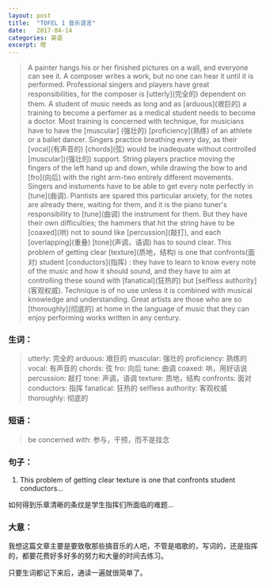 ```yaml
---
layout: post
title:  "TOFEL 1 音乐语言"
date:   2017-04-14
categories: 英语
excerpt: 嗯
---
```


> A painter hangs his or her finished pictures on a wall, and everyone can see it. A composer writes a work, but no one can hear it until it is performed. Professional singers and players have great responsibilities, for the composer is \[utterly\](完全的) dependent on them. A student of music needs as long and as \[arduous\](艰巨的) a training to become a perfomer as a medical student needs to become a doctor. Most training is concerned with technique, for musicians have to have the \[muscular\] (强壮的) \[proficiency\](熟练) of an athlete or a ballet dancer. Singers practice breathing every day, as their \[vocal\](有声音的) \[chords\](弦) would be inadequate without controlled [muscular])(强壮的) support. String players practice moving the fingers of the left hand up and down, while drawing the bow to and \[fro\](向后) with the right arm-two entirely different movements.
> Singers and instuments have to be able to get every note perfectly in \[tune\](曲调). Piantists are spared this particular anxiety, for the notes are already there, waiting for them, and it is the piano tuner's responsibility to \[tune\](曲调) the instrument for them. But they have their own difficulties; the hammers that hit the string have to be \[coaxed\](哄) not to sound like \[percussion\](敲打), and each \[overlapping\](重叠) \[tone\](声调，语调) has to sound clear.
> This problem of getting clear \[texture\](质地，结构) is one that confronts(面对) student \[conductors\](指挥) : they have to learn to know every note of the music and how it should sound, and they have to aim at controlling these sound with \[fanatical\](狂热的) but \[selfless authority\](客观权威). 
Technique is of no use unless it is combined with musical knowledge and understanding. Great artists are those who are so \[thoroughly\](彻底的) at home in the language of music that they can enjoy performing works written in any century.

### 生词：

> utterly: 完全的
> arduous: 艰巨的
> muscular: 强壮的
> proficiency: 熟练的
> vocal: 有声音的
> chords: 弦
> fro: 向后
> tune: 曲调
> coaxed: 哄，用好话说
> percussion: 敲打
> tone: 声调，语调
> texture: 质地，结构
> confronts: 面对
> conductors: 指挥
> fanatical: 狂热的
> selfless authority: 客观权威
> thoroughly: 彻底的

### 短语：

> be concerned with: 参与，干预，而不是挂念

### 句子：

1. This problem of getting clear texture is one that confronts student conductors...

如何得到乐章清晰的条纹是学生指挥们所面临的难题...

### 大意：

我想这篇文章主要是要致敬那些搞音乐的人吧，不管是唱歌的，写词的，还是指挥的，都要花费好多好多的努力和大量的时间去练习。

只要生词都记下来后，通读一遍就很简单了。